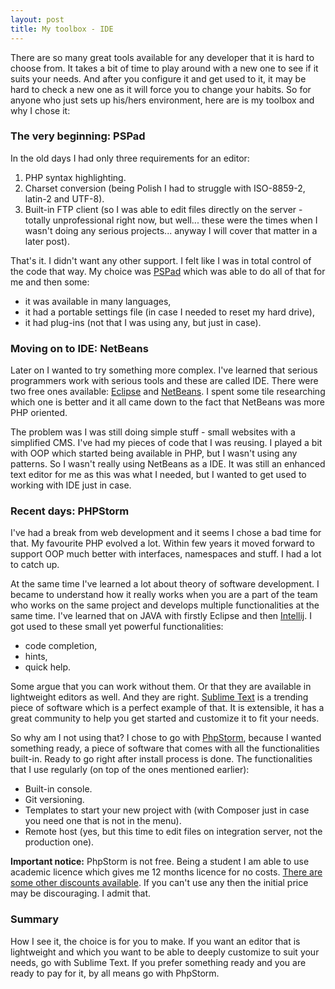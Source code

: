 ```yaml
---
layout: post
title: My toolbox - IDE
---
```

There are so many great tools available for any developer that it is hard to choose from. It takes a bit of time to play around with a new one to see if it suits your needs. And after you configure it and get used to it, it may be hard to check a new one as it will force you to change your habits. So for anyone who just sets up his/hers environment, here are is my toolbox and why I chose it:

### The very beginning: PSPad ###
In the old days I had only three requirements for an editor:

1. PHP syntax highlighting.
2. Charset conversion (being Polish I had to struggle with ISO-8859-2, latin-2 and UTF-8).
3. Built-in FTP client (so I was able to edit files directly on the server - totally unprofessional right now, but well... these were the times when I wasn't doing any serious projects... anyway I will cover that matter in a later post).

That's it. I didn't want any other support. I felt like I was in total control of the code that way. My choice was [PSPad](http://www.pspad.com/) which was able to do all of that for me and then some: 

* it was available in many languages, 
* it had a portable settings file (in case I needed to reset my hard drive),
* it had plug-ins (not that I was using any, but just in case).

### Moving on to IDE: NetBeans ###
Later on I wanted to try something more complex. I've learned that serious programmers work with serious tools and these are called IDE. There were two free ones available: [Eclipse](https://eclipse.org/downloads/) and [NetBeans](https://netbeans.org/downloads/). I spent some tile researching which one is better and it all came down to the fact that NetBeans was more PHP oriented.

The problem was I was still doing simple stuff - small websites with a simplified CMS. I've had my pieces of code that I was reusing. I played a bit with OOP which started being available in PHP, but I wasn't using any patterns. So I wasn't really using NetBeans as a IDE. It was still an enhanced text editor for me as this was what I needed, but I wanted to get used to working with IDE just in case.

### Recent days: PHPStorm ###
I've had a break from web development and it seems I chose a bad time for that. My favourite PHP evolved a lot. Within few years it moved forward to support OOP much better with interfaces, namespaces and stuff. I had a lot to catch up.

At the same time I've learned a lot about theory of software development. I became to understand how it really works when you are a part of the team who works on the same project and develops multiple functionalities at the same time. I've learned that on JAVA with firstly Eclipse and then [Intellij](https://www.jetbrains.com/idea/). I got used to these small yet powerful functionalities:

* code completion,
* hints,
* quick help.

Some argue that you can work without them. Or that they are available in lightweight editors as well. And they are right. [Sublime Text](https://www.sublimetext.com/) is a trending piece of software which is a perfect example of that. It is extensible, it has a great community to help you get started and customize it to fit your needs. 

So why am I not using that? I chose to go with [PhpStorm](https://www.jetbrains.com/phpstorm/), because I wanted something ready, a piece of software that comes with all the functionalities built-in. Ready to go right after install process is done. The functionalities that I use regularly (on top of the ones mentioned earlier):

* Built-in console.
* Git versioning.
* Templates to start your new project with (with Composer just in case you need one that is not in the menu).
* Remote host (yes, but this time to edit files on integration server, not the production one).

**Important notice:** PhpStorm is not free. Being a student I am able to use academic licence which gives me 12 months licence for no costs. [There are some other discounts available](https://www.jetbrains.com/phpstorm/buy/#edition=discounts). If you can't use any then the initial price may be discouraging. I admit that.

### Summary ###
How I see it, the choice is for you to make. If you want an editor that is lightweight and which you want to be able to deeply customize to suit your needs, go with Sublime Text. If you prefer something ready and you are ready to pay for it, by all means go with PhpStorm.